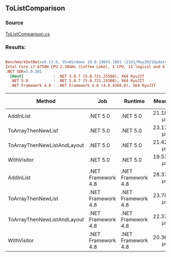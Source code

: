 ﻿## ToListComparison

### Source
[ToListComparison.cs](../../src/StructLinq.Benchmark/ToListComparison.cs)

### Results:
``` ini

BenchmarkDotNet=v0.13.0, OS=Windows 10.0.19043.1081 (21H1/May2021Update)
Intel Core i7-8750H CPU 2.20GHz (Coffee Lake), 1 CPU, 12 logical and 6 physical cores
.NET SDK=5.0.301
  [Host]             : .NET 5.0.7 (5.0.721.25508), X64 RyuJIT
  .NET 5.0           : .NET 5.0.7 (5.0.721.25508), X64 RyuJIT
  .NET Framework 4.8 : .NET Framework 4.8 (4.8.4360.0), X64 RyuJIT


```
|                      Method |                Job |            Runtime |     Mean |    Error |   StdDev |   Gen 0 |  Gen 1 | Gen 2 | Allocated | Code Size |
|---------------------------- |------------------- |------------------- |---------:|---------:|---------:|--------:|-------:|------:|----------:|----------:|
|                   AddInList |           .NET 5.0 |           .NET 5.0 | 21.18 μs | 0.256 μs | 0.239 μs | 27.7710 | 9.2468 |     - |    128 KB |      1 KB |
|          ToArrayThenNewList |           .NET 5.0 |           .NET 5.0 | 23.17 μs | 0.457 μs | 0.954 μs | 16.9373 | 0.0305 |     - |     78 KB |      2 KB |
| ToArrayThenNewListAndLayout |           .NET 5.0 |           .NET 5.0 | 21.42 μs | 0.230 μs | 0.192 μs | 16.9373 | 0.0305 |     - |     78 KB |      2 KB |
|                 WithVisitor |           .NET 5.0 |           .NET 5.0 | 19.53 μs | 0.065 μs | 0.058 μs |  8.4534 | 0.0305 |     - |     39 KB |      1 KB |
|                   AddInList | .NET Framework 4.8 | .NET Framework 4.8 | 28.37 μs | 0.171 μs | 0.160 μs | 27.7710 | 0.0305 |     - |    128 KB |      1 KB |
|          ToArrayThenNewList | .NET Framework 4.8 | .NET Framework 4.8 | 23.78 μs | 0.107 μs | 0.100 μs | 16.9373 | 1.8616 |     - |     78 KB |      3 KB |
| ToArrayThenNewListAndLayout | .NET Framework 4.8 | .NET Framework 4.8 | 22.37 μs | 0.056 μs | 0.047 μs | 16.9373 | 1.8616 |     - |     78 KB |      3 KB |
|                 WithVisitor | .NET Framework 4.8 | .NET Framework 4.8 | 20.36 μs | 0.034 μs | 0.030 μs |  8.4534 | 0.9155 |     - |     39 KB |      2 KB |
